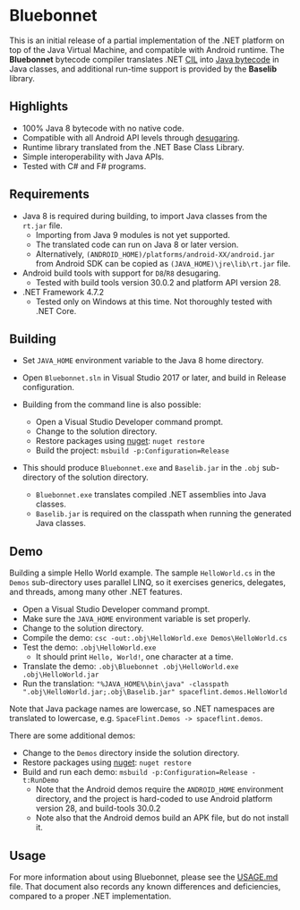 # Bluebonnet

This is an initial release of a partial implementation of the .NET platform on top of the Java Virtual Machine, and compatible with Android runtime.  The **Bluebonnet** bytecode compiler translates .NET [CIL](https://en.wikipedia.org/wiki/Common_Intermediate_Language) into [Java bytecode](https://en.wikipedia.org/wiki/Java_bytecode) in Java classes, and additional run-time support is provided by the **Baselib** library.

## Highlights

- 100% Java 8 bytecode with no native code.
- Compatible with all Android API levels through [desugaring](https://developer.android.com/studio/write/java8-support).
- Runtime library translated from the .NET Base Class Library.
- Simple interoperability with Java APIs.
- Tested with C# and F# programs.

## Requirements

- Java 8 is required during building, to import Java classes from the `rt.jar` file.
    - Importing from Java 9 modules is not yet supported.
    - The translated code can run on Java 8 or later version.
    - Alternatively, `(ANDROID_HOME)/platforms/android-XX/android.jar` from Android SDK can be copied as `(JAVA_HOME)\jre\lib\rt.jar` file.
- Android build tools with support for `D8`/`R8` desugaring.
    - Tested with build tools version 30.0.2 and platform API version 28.
- .NET Framework 4.7.2
    - Tested only on Windows at this time.  Not thoroughly tested with .NET Core.

## Building

- Set `JAVA_HOME` environment variable to the Java 8 home directory.
- Open `Bluebonnet.sln` in Visual Studio 2017 or later, and build in Release configuration.
- Building from the command line is also possible:
    - Open a Visual Studio Developer command prompt.
    - Change to the solution directory.
    - Restore packages using [nuget](https://www.nuget.org/downloads): `nuget restore`
    - Build the project: `msbuild -p:Configuration=Release`

- This should produce `Bluebonnet.exe` and `Baselib.jar` in the `.obj` sub-directory of the solution directory.
    - `Bluebonnet.exe` translates compiled .NET assemblies into Java classes.
    - `Baselib.jar` is required on the classpath when running the generated Java classes.

## Demo

Building a simple Hello World example.  The sample `HelloWorld.cs` in the `Demos` sub-directory uses parallel LINQ, so it exercises generics, delegates, and threads, among many other .NET features.

- Open a Visual Studio Developer command prompt.
- Make sure the `JAVA_HOME` environment variable is set properly.
- Change to the solution directory.
- Compile the demo: `csc -out:.obj\HelloWorld.exe Demos\HelloWorld.cs`
- Test the demo: `.obj\HelloWorld.exe`
    - It should print `Hello, World!`, one character at a time.
- Translate the demo: `.obj\Bluebonnet .obj\HelloWorld.exe .obj\HelloWorld.jar`
- Run the translation: `"%JAVA_HOME%\bin\java" -classpath ".obj\HelloWorld.jar;.obj\Baselib.jar" spaceflint.demos.HelloWorld`

Note that Java package names are lowercase, so .NET namespaces are translated to lowercase, e.g. `SpaceFlint.Demos -> spaceflint.demos`.

There are some additional demos:

- Change to the `Demos` directory inside the solution directory.
- Restore packages using [nuget](https://www.nuget.org/downloads): `nuget restore`
- Build and run each demo:  `msbuild -p:Configuration=Release -t:RunDemo`
    - Note that the Android demos require the `ANDROID_HOME` environment directory, and the project is hard-coded to use Android platform version 28, and build-tools 30.0.2
    - Note also that the Android demos build an APK file, but do not install it.

## Usage

For more information about using Bluebonnet, please see the [USAGE.md](USAGE.md) file.  That document also records any known differences and deficiencies, compared to a proper .NET implementation.